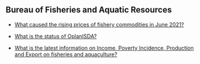 ## Bureau of Fisheries and Aquatic Resources


 - [What caused the rising prices of fishery commodities in June 2021?](/bureau-of-fisheries-and-aquatic-resources/what-caused-the-rising-prices-of-fishery-commodities-in-june-2021)
    
 - [What is the status of OplanISDA?](/bureau-of-fisheries-and-aquatic-resources/what-is-the-status-of-oplanisda)
    
 - [What is the latest information on Income, Poverty Incidence, Production and Export on fisheries and aquaculture?](/bureau-of-fisheries-and-aquatic-resources/what-is-the-latest-information-on-income-poverty-incidence-production-and-export-on-fisheries-and-aq)
    
